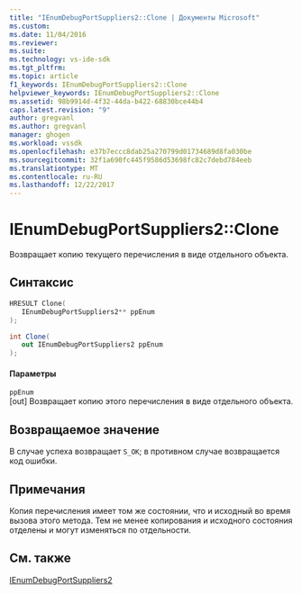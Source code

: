 ```yaml
---
title: "IEnumDebugPortSuppliers2::Clone | Документы Microsoft"
ms.custom: 
ms.date: 11/04/2016
ms.reviewer: 
ms.suite: 
ms.technology: vs-ide-sdk
ms.tgt_pltfrm: 
ms.topic: article
f1_keywords: IEnumDebugPortSuppliers2::Clone
helpviewer_keywords: IEnumDebugPortSuppliers2::Clone
ms.assetid: 98b9914d-4f32-44da-b422-68830bce44b4
caps.latest.revision: "9"
author: gregvanl
ms.author: gregvanl
manager: ghogen
ms.workload: vssdk
ms.openlocfilehash: e37b7eccc8dab25a270799d01734689d8fa030be
ms.sourcegitcommit: 32f1a690fc445f9586d53698fc82c7debd784eeb
ms.translationtype: MT
ms.contentlocale: ru-RU
ms.lasthandoff: 12/22/2017
---
```

# <a name="ienumdebugportsuppliers2clone"></a>IEnumDebugPortSuppliers2::Clone
Возвращает копию текущего перечисления в виде отдельного объекта.  
  
## <a name="syntax"></a>Синтаксис  
  
```cpp  
HRESULT Clone(  
   IEnumDebugPortSuppliers2** ppEnum  
);  
```  
  
```csharp  
int Clone(  
   out IEnumDebugPortSuppliers2 ppEnum  
);  
```  
  
#### <a name="parameters"></a>Параметры  
 `ppEnum`  
 [out] Возвращает копию этого перечисления в виде отдельного объекта.  
  
## <a name="return-value"></a>Возвращаемое значение  
 В случае успеха возвращает `S_OK`; в противном случае возвращается код ошибки.  
  
## <a name="remarks"></a>Примечания  
 Копия перечисления имеет том же состоянии, что и исходный во время вызова этого метода. Тем не менее копирования и исходного состояния отделены и могут изменяться по отдельности.  
  
## <a name="see-also"></a>См. также  
 [IEnumDebugPortSuppliers2](../../../extensibility/debugger/reference/ienumdebugportsuppliers2.md)